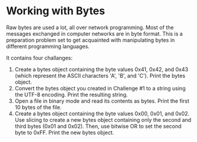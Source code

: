 # Working with Bytes

Raw bytes are used a lot, all over network programming. Most of the messages exchanged in computer networks are in byte format.
This is a preparation problem set to get acquainted with manipulating bytes in different programming languages.

It contains four challanges:

1. Create a bytes object containing the byte values 0x41, 0x42, and 0x43 (which represent the ASCII characters 'A', 'B', and 'C'). Print the bytes object.
2. Convert the bytes object you created in Challenge #1 to a string using the UTF-8 encoding. Print the resulting string.
3. Open a file in binary mode and read its contents as bytes. Print the first 10 bytes of the file.
4. Create a bytes object containing the byte values 0x00, 0x01, and 0x02. Use slicing to create a new bytes object containing only the second and third bytes (0x01 and 0x02). Then, use bitwise OR to set the second byte to 0xFF. Print the new bytes object.

